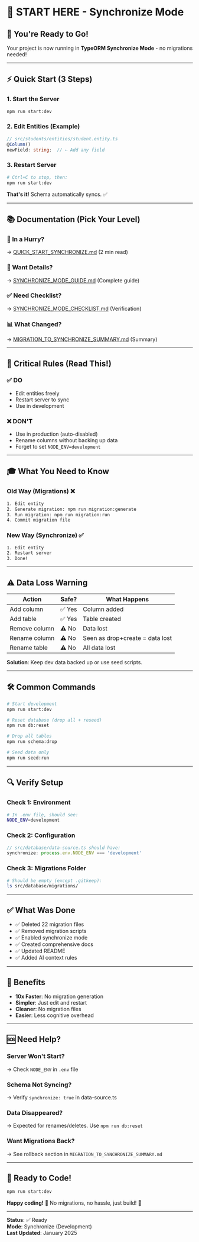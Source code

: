 # 🎯 START HERE - Synchronize Mode

## 🚀 You're Ready to Go!

Your project is now running in **TypeORM Synchronize Mode** - no migrations needed!

---

## ⚡ Quick Start (3 Steps)

### 1. Start the Server
```bash
npm run start:dev
```

### 2. Edit Entities (Example)
```typescript
// src/students/entities/student.entity.ts
@Column()
newField: string;  // ← Add any field
```

### 3. Restart Server
```bash
# Ctrl+C to stop, then:
npm run start:dev
```

**That's it!** Schema automatically syncs. ✅

---

## 📚 Documentation (Pick Your Level)

### 🏃 In a Hurry?
→ [QUICK_START_SYNCHRONIZE.md](./QUICK_START_SYNCHRONIZE.md) (2 min read)

### 📖 Want Details?
→ [SYNCHRONIZE_MODE_GUIDE.md](./SYNCHRONIZE_MODE_GUIDE.md) (Complete guide)

### ✅ Need Checklist?
→ [SYNCHRONIZE_MODE_CHECKLIST.md](./SYNCHRONIZE_MODE_CHECKLIST.md) (Verification)

### 📊 What Changed?
→ [MIGRATION_TO_SYNCHRONIZE_SUMMARY.md](./MIGRATION_TO_SYNCHRONIZE_SUMMARY.md) (Summary)

---

## 🔴 Critical Rules (Read This!)

### ✅ DO
- Edit entities freely
- Restart server to sync
- Use in development

### ❌ DON'T
- Use in production (auto-disabled)
- Rename columns without backing up data
- Forget to set `NODE_ENV=development`

---

## 🎓 What You Need to Know

### Old Way (Migrations) ❌
```bash
1. Edit entity
2. Generate migration: npm run migration:generate
3. Run migration: npm run migration:run
4. Commit migration file
```

### New Way (Synchronize) ✅
```bash
1. Edit entity
2. Restart server
3. Done!
```

---

## ⚠️ Data Loss Warning

| Action | Safe? | What Happens |
|--------|-------|--------------|
| Add column | ✅ Yes | Column added |
| Add table | ✅ Yes | Table created |
| Remove column | ⚠️ No | Data lost |
| Rename column | ⚠️ No | Seen as drop+create = data lost |
| Rename table | ⚠️ No | All data lost |

**Solution**: Keep dev data backed up or use seed scripts.

---

## 🛠️ Common Commands

```bash
# Start development
npm run start:dev

# Reset database (drop all + reseed)
npm run db:reset

# Drop all tables
npm run schema:drop

# Seed data only
npm run seed:run
```

---

## 🔍 Verify Setup

### Check 1: Environment
```bash
# In .env file, should see:
NODE_ENV=development
```

### Check 2: Configuration
```typescript
// src/database/data-source.ts should have:
synchronize: process.env.NODE_ENV === 'development'
```

### Check 3: Migrations Folder
```bash
# Should be empty (except .gitkeep):
ls src/database/migrations/
```

---

## ✅ What Was Done

- ✅ Deleted 22 migration files
- ✅ Removed migration scripts
- ✅ Enabled synchronize mode
- ✅ Created comprehensive docs
- ✅ Updated README
- ✅ Added AI context rules

---

## 🎉 Benefits

- **10x Faster**: No migration generation
- **Simpler**: Just edit and restart
- **Cleaner**: No migration files
- **Easier**: Less cognitive overhead

---

## 🆘 Need Help?

### Server Won't Start?
→ Check `NODE_ENV` in `.env` file

### Schema Not Syncing?
→ Verify `synchronize: true` in data-source.ts

### Data Disappeared?
→ Expected for renames/deletes. Use `npm run db:reset`

### Want Migrations Back?
→ See rollback section in `MIGRATION_TO_SYNCHRONIZE_SUMMARY.md`

---

## 🚀 Ready to Code!

```bash
npm run start:dev
```

**Happy coding!** 🎉 No migrations, no hassle, just build! 🚀

---

**Status**: ✅ Ready  
**Mode**: Synchronize (Development)  
**Last Updated**: January 2025
